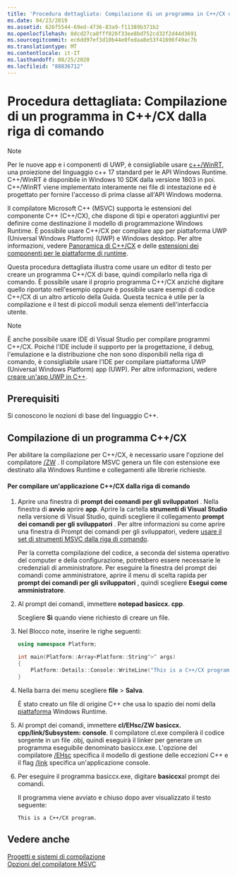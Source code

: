 ```yaml
---
title: 'Procedura dettagliata: Compilazione di un programma in C++/CX dalla riga di comando'
ms.date: 04/23/2019
ms.assetid: 626f5544-69ed-4736-83a9-f11389b371b2
ms.openlocfilehash: 8dcd27ca8fff826f33ee8bd752cd32f2d44d3691
ms.sourcegitcommit: ec6dd97ef3d10b44e0fedaa8e53f41696f49ac7b
ms.translationtype: MT
ms.contentlocale: it-IT
ms.lasthandoff: 08/25/2020
ms.locfileid: "88836712"
---
```

# <a name="walkthrough-compiling-a-ccx-program-on-the-command-line"></a>Procedura dettagliata: Compilazione di un programma in C++/CX dalla riga di comando

> [!NOTE]
> Per le nuove app e i componenti di UWP, è consigliabile usare [c++/WinRT](/windows/uwp/cpp-and-winrt-apis/), una proiezione del linguaggio c++ 17 standard per le API Windows Runtime. C++/WinRT è disponibile in Windows 10 SDK dalla versione 1803 in poi. C++/WinRT viene implementato interamente nei file di intestazione ed è progettato per fornire l'accesso di prima classe all'API Windows moderna.

Il compilatore Microsoft C++ (MSVC) supporta le estensioni del componente C++ (C++/CX), che dispone di tipi e operatori aggiuntivi per definire come destinazione il modello di programmazione Windows Runtime. È possibile usare C++/CX per compilare app per piattaforma UWP (Universal Windows Platform) (UWP) e Windows desktop. Per altre informazioni, vedere [Panoramica di C++/CX](/archive/msdn-magazine/2013/april/component-extensions-a-tour-of-c-cx) e delle [estensioni dei componenti per le piattaforme di runtime](../extensions/component-extensions-for-runtime-platforms.md).

Questa procedura dettagliata illustra come usare un editor di testo per creare un programma C++/CX di base, quindi compilarlo nella riga di comando. È possibile usare il proprio programma C++/CX anziché digitare quello riportato nell'esempio oppure è possibile usare esempi di codice C++/CX di un altro articolo della Guida. Questa tecnica è utile per la compilazione e il test di piccoli moduli senza elementi dell'interfaccia utente.

> [!NOTE]
> È anche possibile usare IDE di Visual Studio per compilare programmi C++/CX. Poiché l'IDE include il supporto per la progettazione, il debug, l'emulazione e la distribuzione che non sono disponibili nella riga di comando, è consigliabile usare l'IDE per compilare piattaforma UWP (Universal Windows Platform) app (UWP). Per altre informazioni, vedere [creare un'app UWP in C++](/windows/uwp/get-started/create-a-basic-windows-10-app-in-cpp).

## <a name="prerequisites"></a>Prerequisiti

Si conoscono le nozioni di base del linguaggio C++.

## <a name="compiling-a-ccx-program"></a>Compilazione di un programma C++/CX

Per abilitare la compilazione per C++/CX, è necessario usare l'opzione del compilatore [/ZW](reference/zw-windows-runtime-compilation.md) . Il compilatore MSVC genera un file con estensione exe destinato alla Windows Runtime e collegamenti alle librerie richieste.

#### <a name="to-compile-a-ccx-application-on-the-command-line"></a>Per compilare un'applicazione C++/CX dalla riga di comando

1. Aprire una finestra di **prompt dei comandi per gli sviluppatori** . Nella finestra di **avvio** aprire **app**. Aprire la cartella **strumenti di Visual Studio** nella versione di Visual Studio, quindi scegliere il collegamento **prompt dei comandi per gli sviluppatori** . Per altre informazioni su come aprire una finestra di Prompt dei comandi per gli sviluppatori, vedere [usare il set di strumenti MSVC dalla riga di comando](building-on-the-command-line.md).

   Per la corretta compilazione del codice, a seconda del sistema operativo del computer e della configurazione, potrebbero essere necessarie le credenziali di amministratore. Per eseguire la finestra del prompt dei comandi come amministratore, aprire il menu di scelta rapida per **prompt dei comandi per gli sviluppatori** , quindi scegliere **Esegui come amministratore**.

1. Al prompt dei comandi, immettere **notepad basiccx. cpp**.

   Scegliere **Sì** quando viene richiesto di creare un file.

1. Nel Blocco note, inserire le righe seguenti:

    ```cpp
    using namespace Platform;

    int main(Platform::Array<Platform::String^>^ args)
    {
        Platform::Details::Console::WriteLine("This is a C++/CX program.");
    }
    ```

1. Nella barra dei menu scegliere **file**  >  **Salva**.

   È stato creato un file di origine C++ che usa lo spazio dei nomi della [piattaforma](../cppcx/platform-namespace-c-cx.md) Windows Runtime.

1. Al prompt dei comandi, immettere **cl/EHsc/ZW basiccx. cpp/link/Subsystem: console**. Il compilatore cl.exe compilerà il codice sorgente in un file .obj, quindi eseguirà il linker per generare un programma eseguibile denominato basiccx.exe. L'opzione del compilatore [/EHsc](reference/eh-exception-handling-model.md) specifica il modello di gestione delle eccezioni C++ e il flag [/link](reference/link-pass-options-to-linker.md) specifica un'applicazione console.

1. Per eseguire il programma basiccx.exe, digitare **basiccx**al prompt dei comandi.

   Il programma viene avviato e chiuso dopo aver visualizzato il testo seguente:

    ```Output
    This is a C++/CX program.
    ```

## <a name="see-also"></a>Vedere anche

[Progetti e sistemi di compilazione](projects-and-build-systems-cpp.md)<br/>
[Opzioni del compilatore MSVC](reference/compiler-options.md)
